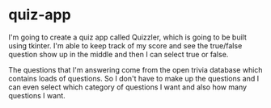 # quiz-app

I'm going to create a quiz app called Quizzler, which is going to be built using tkinter. I'm able to keep track of my score and see the true/false question show up in the middle and then I can select true or false. 

The questions that I'm answering come from the open trivia database which contains loads of questions. So I don't have to make up the questions and I can even select which category of questions I want and also how many questions I want.
